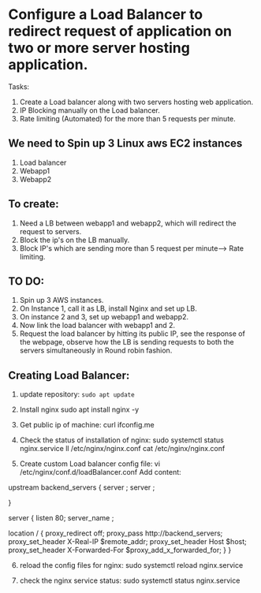 # Configure a Load Balancer to redirect request of application on two or more server hosting application.
Tasks:
1. Create a Load balancer along with two servers hosting web application.
2. IP Blocking manually on the Load balancer. 
3. Rate limiting (Automated) for the more than 5 requests per minute.

## We need to Spin up 3 Linux aws EC2 instances 
1. Load balancer
2. Webapp1
3. Webapp2

## To create:

1. Need a LB between webapp1 and webapp2, which will redirect the request to servers.
2. Block the ip's on the LB manually.
3. Block IP's which are sending more than 5 request per minute--> Rate limiting.

## TO DO:
1. Spin up 3  AWS instances.
2. On Instance 1, call it as LB, install Nginx and set up LB.
3. On instance 2 and 3, set up webapp1 and webapp2.
4. Now link the load balancer with webapp1 and 2.
5. Request the load balancer by hitting its public IP, see the response of the webpage, observe how the LB is sending requests to both the servers simultaneously in Round robin fashion.

## Creating Load Balancer:

1. update repository:
`sudo apt update`
2. Install nginx
  sudo apt install nginx -y
3. Get public ip of machine: 
  curl ifconfig.me
4. Check the status of installation of nginx:
  sudo systemctl status nginx.service
  ll /etc/nginx/nginx.conf
  cat /etc/nginx/nginx.conf

5. Create custom Load balancer config file:
  vi /etc/nginx/conf.d/loadBalancer.conf
  Add content: 


upstream backend_servers {
    server <webapp1 ip addr>;
    server <webapp2 ip addr>;

}

server {
listen 80;
server_name <public ip>;

   location / {
       proxy_redirect off;
       proxy_pass http://backend_servers;
       proxy_set_header X-Real-IP $remote_addr;
       proxy_set_header Host $host;
       proxy_set_header X-Forwarded-For $proxy_add_x_forwarded_for;
   }
}

6. reload the config files for nginx:
  sudo systemctl reload nginx.service

7. check the nginx service status:
  sudo systemctl status nginx.service
